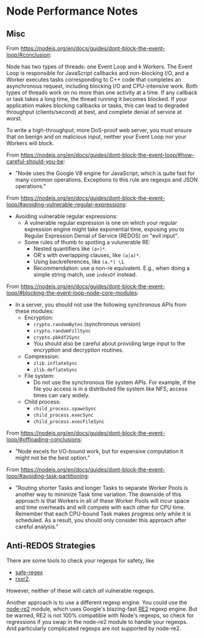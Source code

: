 # Node Performance Notes


## Misc

From https://nodejs.org/en/docs/guides/dont-block-the-event-loop/#conclusion:

Node has two types of threads: one Event Loop and k Workers. The Event Loop is responsible for JavaScript callbacks and non-blocking I/O, and a Worker executes tasks corresponding to C++ code that completes an asynchronous request, including blocking I/O and CPU-intensive work. Both types of threads work on no more than one activity at a time. If any callback or task takes a long time, the thread running it becomes blocked. If your application makes blocking callbacks or tasks, this can lead to degraded throughput (clients/second) at best, and complete denial of service at worst.

To write a high-throughput, more DoS-proof web server, you must ensure that on benign and on malicious input, neither your Event Loop nor your Workers will block.

From https://nodejs.org/en/docs/guides/dont-block-the-event-loop/#how-careful-should-you-be:

- "Node uses the Google V8 engine for JavaScript, which is quite fast for many common operations. Exceptions to this rule are regexps and JSON operations."

From https://nodejs.org/en/docs/guides/dont-block-the-event-loop/#avoiding-vulnerable-regular-expressions:

- Avoiding vulnerable regular expressions:
  + A vulnerable regular expression is one on which your regular expression engine might take exponential time, exposing you to Regular Expression Denial of Service (REDOS) on "evil input".
  + Some rules of thumb to spotting a vulunerable RE:
    * Nested quantifiers like `(a+)*`.
    * OR's with overlapping clauses, like `(a|a)*`.
    * Using backreferences, like `(a.*) \1`.
    * Recommendation: use a non-re equivalent. E.g., when doing a simple string match, use `indexOf` instead.

From https://nodejs.org/en/docs/guides/dont-block-the-event-loop/#blocking-the-event-loop-node-core-modules:

- In a server, you should not use the following synchronous APIs from these modules:
  + Encryption:
    * `crypto.randomBytes` (synchronous version)
    * `crypto.randomFillSync`
    * `crypto.pbkdf2Sync`
    * You should also be careful about providing large input to the encryption and decryption routines.
  + Compression:
    * `zlib.inflateSync`
    * `zlib.deflateSync`
  + File system:
    * Do not use the synchronous file system APIs. For example, if the file you access is in a distributed file system like NFS, access times can vary widely.
  + Child process:
    * `child_process.spawnSync`
    * `child_process.execSync`
    * `child_process.execFileSync`

From https://nodejs.org/en/docs/guides/dont-block-the-event-loop/#offloading-conclusions:

- "Node excels for I/O-bound work, but for expensive computation it might not be the best option."

From https://nodejs.org/en/docs/guides/dont-block-the-event-loop/#avoiding-task-partitioning:

- "Routing shorter Tasks and longer Tasks to separate Worker Pools is another way to minimize Task time variation. The downside of this approach is that Workers in all of these Worker Pools will incur space and time overheads and will compete with each other for CPU time. Remember that each CPU-bound Task makes progress only while it is scheduled. As a result, you should only consider this approach after careful analysis."


## Anti-REDOS Strategies

There are some tools to check your regexps for safety, like

- [safe-regex]
- [rxxr2].

However, neither of these will catch _all_ vulnerable regexps.

Another approach is to use a different regexp engine. You could use the [node-re2] module, which uses Google's blazing-fast [RE2] regexp engine. But be warned, RE2 is not 100% compatible with Node's regexps, so check for regressions if you swap in the node-re2 module to handle your regexps. And particularly complicated regexps are not supported by node-re2.


[re2]: https://github.com/google/re2
[node-re2]: https://github.com/uhop/node-re2
[rxxr2]: http://www.cs.bham.ac.uk/~hxt/research/rxxr2/
[safe-regex]: https://github.com/substack/safe-regex
